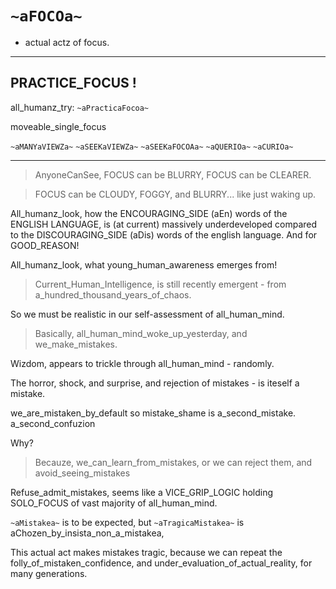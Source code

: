 # `~aFOCOa~`

- actual actz of focus.

-----


## PRACTICE_FOCUS !

all_humanz_try:
`~aPracticaFocoa~`

moveable_single_focus

`~aMANYaVIEWZa~`
`~aSEEKaVIEWZa~`
`~aSEEKaFOCOAa~`
`~aQUERIOa~`
`~aCURIOa~`

---

> AnyoneCanSee, FOCUS can be BLURRY, FOCUS can be CLEARER.

> FOCUS can be CLOUDY, FOGGY, and BLURRY... like just waking up.

All_humanz_look, how the ENCOURAGING_SIDE (aEn) words of the ENGLISH LANGUAGE, is (at current) massively underdeveloped compared to the DISCOURAGING_SIDE (aDis) words of the english language. And for GOOD_REASON!

All_humanz_look, what young_human_awareness emerges from! 

> Current_Human_Intelligence, is still recently emergent - from a_hundred_thousand_years_of_chaos.

So we must be realistic in our self-assessment of all_human_mind.

> Basically, all_human_mind_woke_up_yesterday, and we_make_mistakes.

Wizdom, appears to trickle through all_human_mind - randomly.

The horror, shock, and surprise, and rejection of mistakes - is iteself a mistake.

we_are_mistaken_by_default so mistake_shame is a_second_mistake. a_second_confuzion

Why? 

> Becauze, we_can_learn_from_mistakes, or we can reject them, and avoid_seeing_mistakes

Refuse_admit_mistakes, seems like a VICE_GRIP_LOGIC holding SOLO_FOCUS of vast majority of all_human_mind.

`~aMistakea~` is to be expected, but `~aTragicaMistakea~` is aChozen_by_insista_non_a_mistakea,

This actual act makes mistakes tragic, because we can repeat the folly_of_mistaken_confidence, and under_evaluation_of_actual_reality, for many generations.




